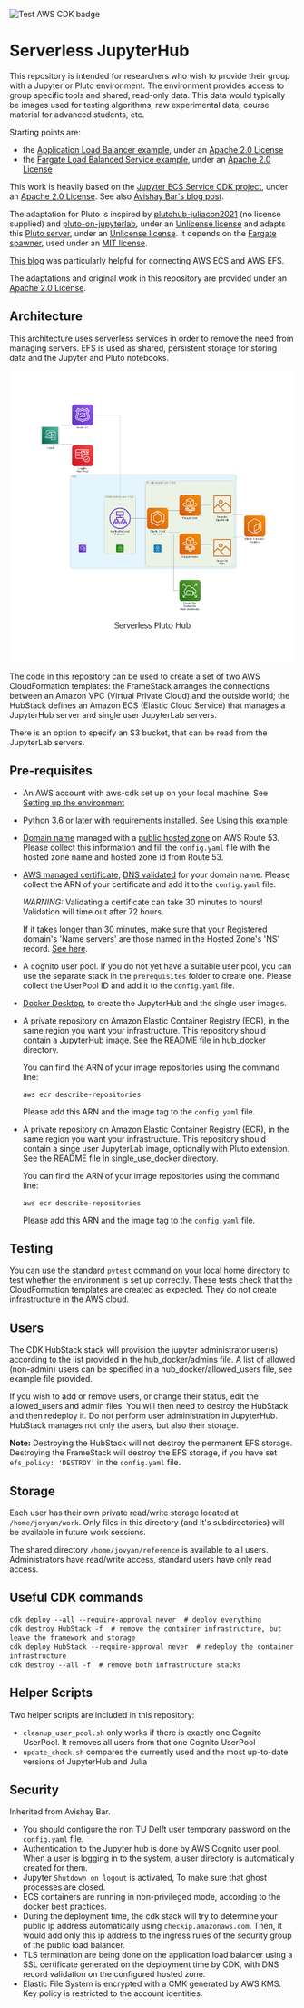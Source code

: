 ![Test AWS CDK badge](https://github.com/sebranchett/ecs-jupyterhub-pluto-python/actions/workflows/run_tests.yml/badge.svg)

# Serverless JupyterHub

This repository is intended for researchers who wish to provide their group with a Jupyter or Pluto environment. The environment provides access to group specific tools and shared, read-only data. This data would typically be images used for testing algorithms, raw experimental data, course material for advanced students, etc.

Starting points are: 
* the [Application Load Balancer example](https://github.com/aws-samples/aws-cdk-examples/tree/master/python/application-load-balancer), under an [Apache 2.0 License](https://github.com/aws-samples/aws-cdk-examples/blob/master/LICENSE)
* the [Fargate Load Balanced Service example](https://github.com/aws-samples/aws-cdk-examples/tree/master/python/ecs/fargate-load-balanced-service), under an [Apache 2.0 License](https://github.com/aws-samples/aws-cdk-examples/blob/master/LICENSE)

This work is heavily based on the [Jupyter ECS Service CDK project](https://github.com/avishayil/jupyter-ecs-service), under an [Apache 2.0 License](https://github.com/avishayil/jupyter-ecs-service/blob/master/LICENSE.md). See also [Avishay Bar's blog post](https://avishayil.medium.com/serverless-jupyter-hub-with-aws-fargate-and-cdk-2160154187a1).

The adaptation for Pluto is inspired by [plutohub-juliacon2021](https://github.com/barche/plutohub-juliacon2021) (no license supplied) and [pluto-on-jupyterlab](https://github.com/pankgeorg/pluto-on-jupyterlab), under an [Unlicense license](https://github.com/pankgeorg/pluto-on-jupyterlab/blob/master/LICENSE) and adapts this [Pluto server](https://github.com/fonsp/pluto-on-jupyterlab), under an [Unlicense license](https://github.com/fonsp/pluto-on-jupyterlab/blob/master/LICENSE).
It depends on the [Fargate spawner](https://github.com/uktrade/fargatespawner), used under an [MIT license](https://github.com/uktrade/fargatespawner/blob/master/LICENSE).

[This blog](https://faun.pub/accessing-efs-as-a-non-root-user-inside-ecs-container-using-efs-access-point-74bcd9eff04f) was particularly helpful for connecting AWS ECS and AWS EFS.

The adaptations and original work in this repository are provided under an [Apache 2.0 License](LICENSE).

## Architecture

This architecture uses serverless services in order to remove the need from managing servers. EFS is used as shared, persistent storage for storing data and the Jupyter and Pluto notebooks.

![Jupyter on ECS Architecture](architecture_diagram/serverless_pluto_hub.png "Jupyter on ECS Architecture")

The code in this repository can be used to create a set of two AWS CloudFormation templates: the FrameStack arranges the connections between an Amazon VPC (Virtual Private Cloud) and the outside world; the HubStack defines an Amazon ECS (Elastic Cloud Service) that manages a JupyterHub server and single user JupyterLab servers.

There is an option to specify an S3 bucket, that can be read from the JupyterLab servers.

## Pre-requisites

- An AWS account with aws-cdk set up on your local machine. See [Setting up the environment](https://github.com/sebranchett/ec2-instance-python#setting-up-the-environment)
- Python 3.6 or later with requirements installed. See [Using this example](https://github.com/sebranchett/ec2-instance-python#using-this-example)
- [Domain name](https://docs.aws.amazon.com/Route53/latest/DeveloperGuide/getting-started.html) managed with a [public hosted zone](https://docs.aws.amazon.com/Route53/latest/DeveloperGuide/AboutHZWorkingWith.html) on AWS Route 53.
  Please collect this information and fill the `config.yaml` file with the hosted zone name and hosted zone id from Route 53.
- [AWS managed certificate](https://docs.aws.amazon.com/acm/latest/userguide/gs-acm-request-public.html), [DNS validated](https://docs.aws.amazon.com/acm/latest/userguide/dns-validation.html) for your domain name.
  Please collect the ARN of your certificate and add it to the `config.yaml` file.
  
  *WARNING:* Validating a certificate can take 30 minutes to hours! Validation will time out after 72 hours.
  
  If it takes longer than 30 minutes, make sure that your Registered domain's 'Name servers' are those named in the Hosted Zone's 'NS' record. [See here](https://stackoverflow.com/a/68703299/13237339).
- A cognito user pool. If you do not yet have a suitable user pool, you can use the separate stack in the `prerequisites` folder to create one. Please collect the UserPool ID and add it to the `config.yaml` file.
- [Docker Desktop](https://docs.docker.com/desktop/), to create the JupyterHub and the single user images.
- A private repository on Amazon Elastic Container Registry (ECR), in the same region you want your infrastructure. This repository should contain a JupyterHub image. See the README file in hub_docker directory.

  You can find the ARN of your image repositories using the command line:
  ```
  aws ecr describe-repositories
  ```
  Please add this ARN and the image tag to the `config.yaml` file.
- A private repository on Amazon Elastic Container Registry (ECR), in the same region you want your infrastructure. This repository should contain a singe user JupyterLab image, optionally with Pluto extension. See the README file in single_use_docker directory.

  You can find the ARN of your image repositories using the command line:
  ```
  aws ecr describe-repositories
  ```

  Please add this ARN and the image tag to the `config.yaml` file.

## Testing
You can use the standard `pytest` command on your local home directory to test whether the environment is set up correctly. These tests check that the CloudFormation templates are created as expected. They do not create infrastructure in the AWS cloud.

## Users
The CDK HubStack stack will provision the jupyter administrator user(s) according to the list provided in the hub_docker/admins file. A list of allowed (non-admin) users can be specified in a hub_docker/allowed_users file, see example file provided.

If you wish to add or remove users, or change their status, edit the allowed_users and admin files. You will then need to destroy the HubStack and then redeploy it. Do not perform user administration in JupyterHub. HubStack manages not only the users, but also their storage.

**Note:**
Destroying the HubStack will not destroy the permanent EFS storage. Destroying the FrameStack will destroy the EFS storage, if you have set `efs_policy: 'DESTROY'` in the `config.yaml` file.

## Storage
Each user has their own private read/write storage located at `/home/jovyan/work`. Only files in this directory (and it's subdirectories) will be available in future work sessions.

The shared directory `/home/jovyan/reference` is available to all users. Administrators have read/write access, standard users have only read access.

## Useful CDK commands
```
cdk deploy --all --require-approval never  # deploy everything
cdk destroy HubStack -f  # remove the container infrastructure, but leave the framework and storage
cdk deploy HubStack --require-approval never  # redeploy the container infrastructure
cdk destroy --all -f  # remove both infrastructure stacks
```

## Helper Scripts
Two helper scripts are included in this repository:
- `cleanup_user_pool.sh` only works if there is exactly one Cognito UserPool. It removes all users from that one Cognito UserPool
- `update_check.sh` compares the currently used and the most up-to-date versions of JupyterHub and Julia

## Security

Inherited from Avishay Bar.
- You should configure the non TU Delft user temporary password on the `config.yaml` file.
- Authentication to the Jupyter hub is done by AWS Cognito user pool. When a user is logging in to the system, a user directory is automatically created for them.
- Jupyter `Shutdown on logout` is activated, To make sure that ghost processes are closed.
- ECS containers are running in non-privileged mode, according to the docker best practices.
- During the deployment time, the cdk stack will try to determine your public ip address automatically using `checkip.amazonaws.com`.
  Then, it would add only this ip address to the ingress rules of the security group of the public load balancer.
- TLS termination are being done on the application load balancer using a SSL certificate generated on the deployment time by CDK, with DNS record validation on the configured hosted zone.
- Elastic File System is encrypted with a CMK generated by AWS KMS. Key policy is restricted to the account identities.
